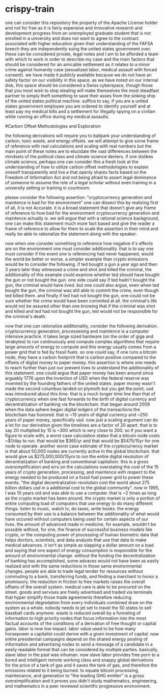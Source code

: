 # crispy-train

one can consider this repository the property of the Apache License holder and not for free as it is fairly expensive and innovative research and development progress from an unemployed graduate student that is not enrolled in a university and does not want to agree to the contract associated with higher education given their understanding of the FAFSA breech they are independently suing the united states government over. these can be considered private, legal notes and I am to be afforded a team with which to work in order to describe my case and the main factors that should be considered for an amicable settlement as it relates to a minor crime against humanity case (sexualized labor, medical assault with forced consent). we have made it publicly available because we do not have an safety factor on our visibility in this space. as we have noted on our internal disk, this space should be considered a Swiss cyberspace, though those that you most wish to stop stealing will make themselves the most steadfast partner to simply theft something to save their asses from the sinking ship of the united states political machine. suffice to say, if you are a united states government employee you are ordered to identify yourself and at least pay my medical bills and a settlement for illegally spying on a civilian while running an office during my medical assaults.

#Carbon Offset Methodologies and Exploration

the following derivations will require you to ballpark your understanding of carbon, toxic waste, and energy offsets. we will attempt to give some frame of reference with real calculations and scaling with real numbers but the main point of these notes are to elucidate the vast differences between the mindsets of the political class and climate science deniers. if one dislikes climate science, perhaps one can consider this a fresh look at the understanding of how to utilize carbon offset methodologies to explain oneself transparently and live a that openly shares facts based on the Freedom of Information Act and not being afraid to assert legal dominance of someone to assume the role of a legal scholar without even training in a university setting or training in courtroom.

please consider the following assertion:
"cryptocurrency generation and maintence is bad for the environment"
one can dissect this by realizing first of all, it is not Accurate. it is a broad statement that doesn't give any frame of reference to how bad for the environment cryptocurrency generation and maintence actually is. we will argue that with a rational science background, one can make this statement much more fact based and give the reader a frame of reference to allow for them to scale the assertion in their mind and really be able to rationalize the statement along with the speaker.

now when one consider something to reference how negative it's effects are on the environment one must consider additionality. that is to say one must consider if the event one is referencing had never happened, would the world be better or worse. a simpler example than crypto emissions would be to consider the following. if ted bought a gun a year ago and then 3 years later they witnessed a crime and shot and killed the criminal, the additionality of this example could examine whether ted should have bought the gun or not bought the gun. one side could say if ted hadn't bought the gun, the criminal would have lived. but one could also argue, even when ted bought the gun, the criminal was still able to commit the crime, even though ted killed them. and finally if ted had not bought the gun, one could not be sure whether the crime would have been commited at all. the criminal's life would not be assured other than one knowing that if the criminal was shot and killed and ted had not bought the gun, ted would not be responsible for the criminal's death.

now that one can rationalize additionality, consider the following derivation. cryptocurrency generation, processesing and maintence is a computer intensive practice. it takes large sized hardware (on the order of giga and terabytes) to run continuously and compute complex algorithms that require large amounts of energy to compute and this energy usually comes from a power grid that is fed by fossil fuels. so one could say, if one runs a bitcoin node, they have a carbon footprint that is carbon positive compared to the offsets of digital money to paper money. this assertion is where one needs to reach further than just our present lives to understand the additionality of this statement. one could argue that paper money has been around since arguably 1776 upon the invention of USD when the federal reserve was invented by the founding fathers of the united states. paper money wasn't made the second columbus landed on plymoth but you get the point; usd was introduced about this time. that is a much longer time line than that of cryptocurrency when one fast forwards to the birth of digital currency and decentralization of banking via the blockchain. that began around 2009 when the data sphere began digital ledgers of the transactions the blockchain has honored. that is ~15 years of digital currency and ~250 years of paper money, specifically usd. now just a scaling argument can do a lot for our derivation given the timelines are a factor of 20 apart. that is to say 20 multiplied by 15 is ~300 which is very close to 200. so if you want a figure to scale with, a worst case calculation states that a bitcoin node costs ~$1/day to run. that would be $365/yr and that would be $5475/15yr for one node to operate. another worst case estimate of the cryptocurrency market is that about 50,000 nodes are currently active in the global blockchain. that would give us $275,000,000/15yrs to run the entire digital revolution of decentralization of banking and conventional capitalism. this is a gross oversimplification and errs on the calculations overstating the cost of the 15 years of crypto generation, processing, and maintence with respect to the energy needed to be produced on a fossil fuel power grid to power these events. "the digital decentralization revolution cost the world about 275 billion dollars usd in a additional cost to the global community". now in 1995, I was 10 years old and was able to use a computer. that is ~2 times as long as the crypto market has been around. the crypto market is only a portion of entire computing load of computers that use energy to do many different things. listen to music, watch tv, do taxes, write books. the energy consumed by their use is a balance between the additionality of what would have occured without computers being used for certain aspects of our lives. the amount of advanced made in medicine, for example, wouldn't be possible without, for one, the finance of successful business models like crypto, or the computing power of processing of human biometric data that helps doctors, scientists, and data analysts that use that data to make medical advances. it isn't as simple as slapping a dollar amount on a load and saying that one aspect of energy consumption is responsible for the amount of environmental change. without the funding the decentralization of banking has accomplished, some advaces would not have been as easily realized and with the same reductions in those same environmental changes. people are able to trade legal tender for resources without commuting to a bank, transferring funds, and finding a merchant to honor a promissory. the reduction in friction to free markets raises the overall offsets of the overall system. medical care is able to be procured on the street. goods and servises are freely advertised and traded via terminals that hyper simplify those trade agreements therefore reducing environmental degredation from every individuals combined draw on the system as a whole. nobody needs to jet set to travel the 50 states to sell baseball cards anymore. waste is reduced overall by a funneling of information to high priority nodes that focus information into the most factual accounts of the conditions of a derivation of free thought or capital gains. labor is now low impact. labor value used to be how many horsepower a capitalist could derive with a given investment of capital. now entire presidential campaigns depend on the shared energy pooling of information and advertising nodes to send a message of a candidate in a easily readable format that can be considered by multiple parties. basically, slave labor in the past was inhuman. now slave labor provides free porn to a bored and intelligent remote working class and snappy global derivations for the price of a tank of gas and it saves the tank of gas, and therefore the emissions related to it being burned. to equate bitcoin processing, maintenance, and generation to "the leading GHG emitter" is a gross oversimplification and it proves you didn't study mathematics, engineering, and mathematics in a peer reviewed scientific progressive environment.  

















